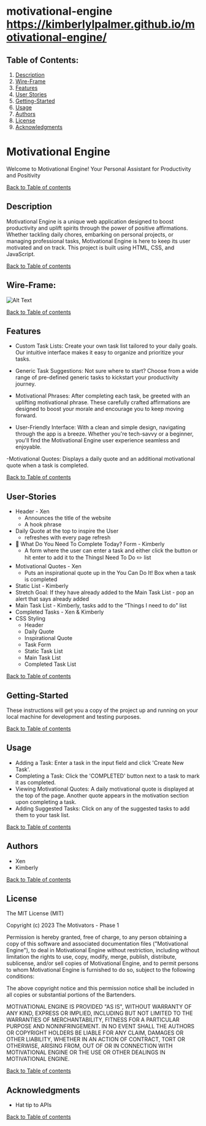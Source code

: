 # motivational-engine   https://kimberlylpalmer.github.io/motivational-engine/

## Table of Contents:

1. [Description](#description)
2. [Wire-Frame](#wire-frame)
3. [Features](#features)
4. [User Stories](#user-stories)
5. [Getting-Started](#getting-started)
6. [Usage](#usage)
7. [Authors](#authors)
8. [License](#license)
9. [Acknowledgments](#acknowledgments)

# Motivational Engine

Welcome to Motivational Engine!
Your Personal Assistant for Productivity and Positivity

[Back to Table of contents](#table-of-contents)

## Description

Motivational Engine is a unique web application designed to boost productivity and uplift spirits through the power of positive affirmations. Whether tackling daily chores, embarking on personal projects, or managing professional tasks, Motivational Engine is here to keep its user motivated and on track. This project is built using HTML, CSS, and JavaScript.

[Back to Table of contents](#table-of-contents)

## Wire-Frame:

![Alt Text](assets/WireFrame-The_Motivation_Engine.jpeg)

[Back to Table of contents](#table-of-contents)

## Features

- Custom Task Lists: Create your own task list tailored to your daily goals. Our intuitive interface makes it easy to organize and prioritize your tasks.

- Generic Task Suggestions: Not sure where to start? Choose from a wide range of pre-defined generic tasks to kickstart your productivity journey.

- Motivational Phrases: After completing each task, be greeted with an uplifting motivational phrase. These carefully crafted affirmations are designed to boost your morale and encourage you to keep moving forward.

- User-Friendly Interface: With a clean and simple design, navigating through the app is a breeze. Whether you're tech-savvy or a beginner, you'll find the Motivational Engine user experience seamless and enjoyable.

-Motivational Quotes: Displays a daily quote and an additional motivational quote when a task is completed.

[Back to Table of contents](#table-of-contents)

## User-Stories

- Header - Xen
  - Announces the title of the website
  - A hook phrase
- Daily Quote at the top to inspire the User
  - refreshes with every page refresh
- 📝 What Do You Need To Complete Today? Form - Kimberly
  - A form where the user can enter a task and either click the button or hit enter to add it to the ThingsI Need To Do ✏️ list
- Motivational Quotes - Xen
  - Puts an inspirational quote up in the You Can Do It! Box when a task is completed
- Static List - Kimberly
- Stretch Goal: If they have already added to the Main Task List - pop an alert that says already added
- Main Task List - Kimberly, tasks add to the “Things I need to do” list
- Completed Tasks - Xen & Kimberly
- CSS Styling
  - Header
  - Daily Quote
  - Inspirational Quote
  - Task Form
  - Static Task List
  - Main Task List
  - Completed Task List

[Back to Table of contents](#table-of-contents)

## Getting-Started

These instructions will get you a copy of the project up and running on your local machine for development and testing purposes.

[Back to Table of contents](#table-of-contents)

## Usage

- Adding a Task: Enter a task in the input field and click 'Create New Task'.
- Completing a Task: Click the 'COMPLETED' button next to a task to mark it as completed.
- Viewing Motivational Quotes: A daily motivational quote is displayed at the top of the page. Another quote appears in the motivation section upon completing a task.
- Adding Suggested Tasks: Click on any of the suggested tasks to add them to your task list.

[Back to Table of contents](#table-of-contents)

## Authors

- Xen
- Kimberly

[Back to Table of contents](#table-of-contents)

## License

The MIT License (MIT)

Copyright (c) 2023 The Motivators - Phase 1

Permission is hereby granted, free of charge, to any person obtaining a copy of this software and associated documentation files ("Motivational Engine"), to deal in Motivational Engine without restriction, including without limitation the rights to use, copy, modify, merge, publish, distribute, sublicense, and/or sell copies of Motivational Engine, and to permit persons to whom Motivational Engine is furnished to do so, subject to the following conditions:

The above copyright notice and this permission notice shall be included in all copies or substantial portions of the Bartenders.

MOTIVATIONAL ENGINE IS PROVIDED "AS IS", WITHOUT WARRANTY OF ANY KIND, EXPRESS OR IMPLIED, INCLUDING BUT NOT LIMITED TO THE WARRANTIES OF MERCHANTABILITY, FITNESS FOR A PARTICULAR PURPOSE AND NONINFRINGEMENT. IN NO EVENT SHALL THE AUTHORS OR COPYRIGHT HOLDERS BE LIABLE FOR ANY CLAIM, DAMAGES OR OTHER LIABILITY, WHETHER IN AN ACTION OF CONTRACT, TORT OR OTHERWISE, ARISING FROM, OUT OF OR IN CONNECTION WITH MOTIVATIONAL ENGINE OR THE USE OR OTHER DEALINGS IN MOTIVATIONAL ENGINE.

[Back to Table of contents](#table-of-contents)

## Acknowledgments

- Hat tip to APIs

[Back to Table of contents](#table-of-contents)
